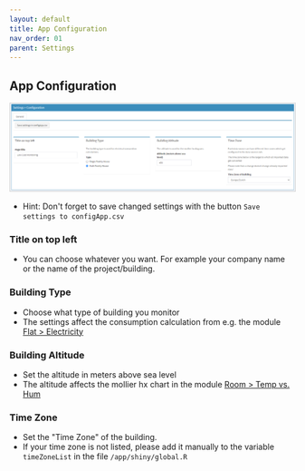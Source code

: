 ```yaml
---
layout: default
title: App Configuration
nav_order: 01
parent: Settings
---
```


## App Configuration
<img src="https://raw.githubusercontent.com/hslu-ige-laes/lcm/master/docs/assets/images/settingsAppConfiguration_01.PNG" style="border:1px solid lightgrey"/><br>
- Hint: Don't forget to save changed settings with the button `Save settings to configApp.csv`

### Title on top left
- You can choose whatever you want. For example your company name or the name of the project/building.

### Building Type
- Choose what type of building you monitor
- The settings affect the consumption calculation from e.g. the module [Flat > Electricity](https://hslu-ige-laes.github.io/lcm/docs/modules/flatElectricity/userinterface/)

### Building Altitude
- Set the altitude in meters above sea level
- The altitude affects the mollier hx chart in the module [Room > Temp vs. Hum](https://hslu-ige-laes.github.io/lcm/docs/modules/roomTempHum/userinterface/)

### Time Zone
- Set the "Time Zone" of the building.
- If your time zone is not listed, please add it manually to the variable `timeZoneList` in the file `/app/shiny/global.R`
